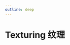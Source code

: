 ```yaml
---
outline: deep
---
```


<script setup>
import Texturing from './components/Texturing.vue'
</script>

# Texturing 纹理

<Texturing />